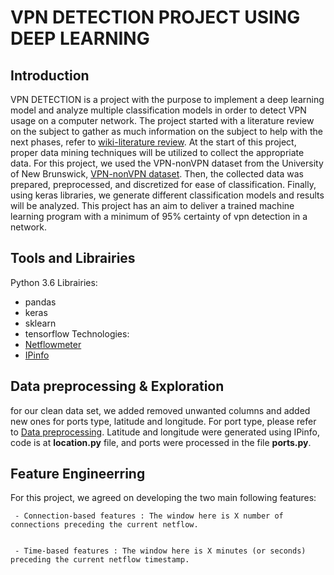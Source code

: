 # VPN DETECTION PROJECT USING DEEP LEARNING

## Introduction

VPN DETECTION is a project with the purpose to implement a deep learning model and analyze multiple classification models in order to detect VPN usage on a computer network. The project started with a literature review on the subject to gather as much information on the subject to help with the next phases, refer to [wiki-literature review](
https://github.com/kanouche/VPN_DETECTION/wiki/Literature-Review). 
At the start of this project, proper data mining techniques will be utilized to collect the appropriate data. For this project, we used the VPN-nonVPN dataset from the University of New Brunswick, [VPN-nonVPN dataset](https://www.unb.ca/cic/datasets/vpn.html). Then, the collected data was prepared, preprocessed, and discretized for ease of classification. Finally, using keras libraries, we generate different classification models and results will be analyzed. This project has an aim to deliver a trained machine learning program with a minimum of 95% certainty of vpn detection in a network. 


## Tools and Librairies

Python 3.6
Librairies:
   - pandas  
   - keras 
   - sklearn 
   - tensorflow
Technologies:
   - [Netflowmeter](https://netflowmeter.ca)
   - [IPinfo](https://ipinfo.io/)

## Data preprocessing & Exploration

for our clean data set, we added removed unwanted columns and added new ones for ports type, latitude and longitude. For port type, please refer to [Data preprocessing](https://github.com/kanouche/VPN_DETECTION/wiki/Planning). Latitude and longitude were generated using IPinfo, code is at **location.py** file, and ports were processed in the file **ports.py**.

## Feature Engineerring
For this project, we agreed on developing the two main following features:

     - Connection-based features : The window here is X number of connections preceding the current netflow.
  
           
     - Time-based features : The window here is X minutes (or seconds) preceding the current netflow timestamp. 
            
